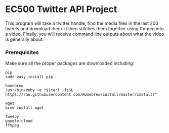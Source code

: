 # EC500 Twitter API Project

This program will take a twitter handle, find the media files in the last 200 tweets and download them. It then stitches them together
using ffmpeg into a video. Finally, you will receive command line outputs about what the video is generally about.

### Prerequisites
  Make sure all the proper packages are downloaded including:
  ```
  pip
  sudo easy_install pip
  ```
  ```
  homebrew
  /usr/bin/ruby -e "$(curl -fsSL https://raw.githubusercontent.com/Homebrew/install/master/install)"
  ```
  ```
  wget
  brew install wget 
  ```
  ```
  tweepy
  google-cloud
  ffmpeg
  ```
